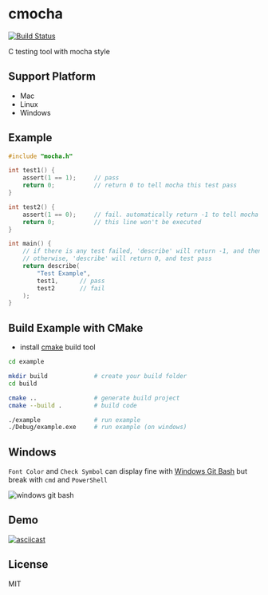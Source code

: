 # cmocha

[![Build Status](https://travis-ci.com/zlargon/cmocha.svg?branch=master)](https://travis-ci.com/zlargon/cmocha)

C testing tool with mocha style

## Support Platform

- Mac
- Linux
- Windows

## Example

```c
#include "mocha.h"

int test1() {
    assert(1 == 1);     // pass
    return 0;           // return 0 to tell mocha this test pass
}

int test2() {
    assert(1 == 0);     // fail. automatically return -1 to tell mocha this test fail
    return 0;           // this line won't be executed
}

int main() {
    // if there is any test failed, 'describe' will return -1, and then test result fail
    // otherwise, 'describe' will return 0, and test pass
    return describe(
        "Test Example",
        test1,      // pass
        test2       // fail
    );
}
```

## Build Example with CMake

- install [cmake](https://cmake.org/) build tool

```bash
cd example

mkdir build             # create your build folder
cd build

cmake ..                # generate build project
cmake --build .         # build code

./example               # run example
./Debug/example.exe     # run example (on windows)
```

## Windows

`Font Color` and `Check Symbol` can display fine with [Windows Git Bash](https://gitforwindows.org/) but break with `cmd` and `PowerShell`

![windows git bash](https://user-images.githubusercontent.com/2791834/55674356-a4c65e80-5881-11e9-91d8-7c8471320209.PNG)

## Demo

[![asciicast](https://asciinema.org/a/239276.svg)](https://asciinema.org/a/239276)

## License

MIT
